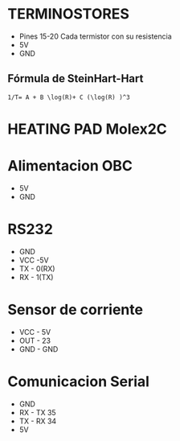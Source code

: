 # TERMINOSTORES

- Pines 15-20
    Cada termistor con su resistencia
- 5V
- GND

## Fórmula de SteinHart-Hart

    1/T= A + B \log(R)+ C (\log(R) )^3

# HEATING PAD Molex2C



# Alimentacion OBC
- 5V
- GND

# RS232
- GND 
- VCC -5V
- TX - 0(RX)
- RX - 1(TX)

# Sensor de corriente   

- VCC  - 5V
- OUT - 23
- GND - GND



# Comunicacion Serial

- GND
- RX - TX 35
- TX - RX 34
- 5V
